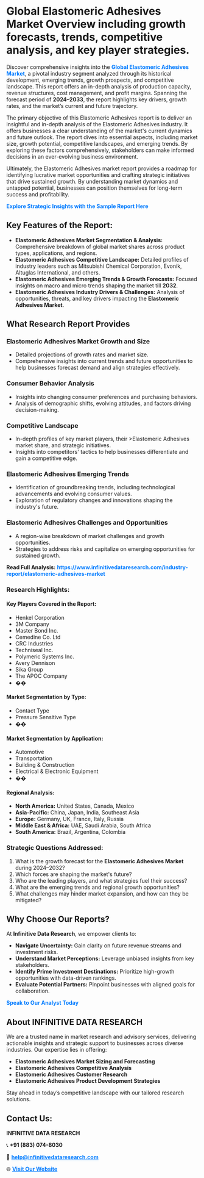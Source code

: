 <h1>Global Elastomeric Adhesives Market Overview including growth forecasts, trends, competitive analysis, and key player strategies.</h1>
<p>
Discover comprehensive insights into the 
<a href="https://www.infinitivedataresearch.com/industry-report/elastomeric-adhesives-market" rel="dofollow" style="color: #007BFF; text-decoration: none;"><strong>Global Elastomeric Adhesives Market</strong></a>, a pivotal industry segment analyzed through its historical development, emerging trends, growth prospects, and competitive landscape. This report offers an in-depth analysis of production capacity, revenue structures, cost management, and profit margins. Spanning the forecast period of <strong>2024–2033</strong>, the report highlights key drivers, growth rates, and the market’s current and future trajectory.
</p>
<p>
The primary objective of this Elastomeric Adhesives report is to deliver an insightful and in-depth analysis of the Elastomeric Adhesives industry. It offers businesses a clear understanding of the market's current dynamics and future outlook. The report dives into essential aspects, including market size, growth potential, competitive landscapes, and emerging trends. By exploring these factors comprehensively, stakeholders can make informed decisions in an ever-evolving business environment.
</p>
<p>
Ultimately, the Elastomeric Adhesives market report provides a roadmap for identifying lucrative market opportunities and crafting strategic initiatives that drive sustained growth. By understanding market dynamics and untapped potential, businesses can position themselves for long-term success and profitability.
</p>
<p>
<a href="https://www.infinitivedataresearch.com/request-sample/reportId=109051" style="color: #007BFF; text-decoration: none;"><strong>Explore Strategic Insights with the Sample Report Here</strong></a>
</p>

<h2>Key Features of the Report:</h2>
<ul>
<li><strong>Elastomeric Adhesives Market Segmentation & Analysis:</strong> Comprehensive breakdown of global market shares across product types, applications, and regions.</li>
<li><strong>Elastomeric Adhesives Competitive Landscape:</strong> Detailed profiles of industry leaders such as Mitsubishi Chemical Corporation, Evonik, Altuglas International, and others.</li>
<li><strong>Elastomeric Adhesives Emerging Trends & Growth Forecasts:</strong> Focused insights on macro and micro trends shaping the market till <strong>2032</strong>.</li>
<li><strong>Elastomeric Adhesives Industry Drivers & Challenges:</strong> Analysis of opportunities, threats, and key drivers impacting the <strong>Elastomeric Adhesives Market</strong>.</li>
</ul>

<h2>What Research Report Provides</h2>
<h3>Elastomeric Adhesives Market Growth and Size</h3>
<ul>
<li>Detailed projections of growth rates and market size.</li>
<li>Comprehensive insights into current trends and future opportunities to help businesses forecast demand and align strategies effectively.</li>
</ul>

<h3>Consumer Behavior Analysis</h3>
<ul>
<li>Insights into changing consumer preferences and purchasing behaviors.</li>
<li>Analysis of demographic shifts, evolving attitudes, and factors driving decision-making.</li>
</ul>

<h3>Competitive Landscape</h3>
<ul>
<li>In-depth profiles of key market players, their >Elastomeric Adhesives market share, and strategic initiatives.</li>
<li>Insights into competitors' tactics to help businesses differentiate and gain a competitive edge.</li>
</ul>

<h3>Elastomeric Adhesives Emerging Trends</h3>
<ul>
<li>Identification of groundbreaking trends, including technological advancements and evolving consumer values.</li>
<li>Exploration of regulatory changes and innovations shaping the industry's future.</li>
</ul>

<h3>Elastomeric Adhesives Challenges and Opportunities</h3>
<ul>
<li>A region-wise breakdown of market challenges and growth opportunities.</li>
<li>Strategies to address risks and capitalize on emerging opportunities for sustained growth.</li>
</ul>
<p><strong>Read Full Analysis:</strong> <a href="https://www.infinitivedataresearch.com/industry-report/elastomeric-adhesives-market" rel="dofollow" style="color: #007BFF; text-decoration: none;"><strong>https://www.infinitivedataresearch.com/industry-report/elastomeric-adhesives-market</strong></a></p>
<h3>Research Highlights:</h3>
<h4>Key Players Covered in the Report:</h4>
<ul><li>Henkel Corporation</li><li>3M Company</li><li>Master Bond Inc.</li><li>Cemedine Co. Ltd</li><li>CRC Industries</li><li>Techniseal Inc.</li><li>Polymeric Systems Inc.</li><li>Avery Dennison</li><li>Sika Group</li><li>The APOC Company</li><li>��</li></ul>
<h4>Market Segmentation by Type:</h4>
<ul><li>Contact Type</li><li>Pressure Sensitive Type</li><li>��</li></ul>
<h4>Market Segmentation by Application:</h4>
<ul><li>Automotive</li><li>Transportation</li><li>Building &amp; Construction</li><li>Electrical &amp; Electronic Equipment</li><li>��</li></ul>

<h4>Regional Analysis:</h4>
<ul>
<li><strong>North America:</strong> United States, Canada, Mexico</li>
<li><strong>Asia-Pacific:</strong> China, Japan, India, Southeast Asia</li>
<li><strong>Europe:</strong> Germany, UK, France, Italy, Russia</li>
<li><strong>Middle East & Africa:</strong> UAE, Saudi Arabia, South Africa</li>
<li><strong>South America:</strong> Brazil, Argentina, Colombia</li>
</ul>

<h3>Strategic Questions Addressed:</h3>
<ol>
<li>What is the growth forecast for the <strong>Elastomeric Adhesives Market</strong> during 2024–2032?</li>
<li>Which forces are shaping the market's future?</li>
<li>Who are the leading players, and what strategies fuel their success?</li>
<li>What are the emerging trends and regional growth opportunities?</li>
<li>What challenges may hinder market expansion, and how can they be mitigated?</li>
</ol>

<h2>Why Choose Our Reports?</h2>
<p>At <strong>Infinitive Data Research</strong>, we empower clients to:</p>
<ul>
<li><strong>Navigate Uncertainty:</strong> Gain clarity on future revenue streams and investment risks.</li>
<li><strong>Understand Market Perceptions:</strong> Leverage unbiased insights from key stakeholders.</li>
<li><strong>Identify Prime Investment Destinations:</strong> Prioritize high-growth opportunities with data-driven rankings.</li>
<li><strong>Evaluate Potential Partners:</strong> Pinpoint businesses with aligned goals for collaboration.</li>
</ul>
<p><a href="https://www.infinitivedataresearch.com/industry-report/elastomeric-adhesives-market" rel="dofollow" style="color: #007BFF; text-decoration: none;"><strong>Speak to Our Analyst Today</strong></a></p>

<h2>About INFINITIVE DATA RESEARCH</h2>
<p>We are a trusted name in market research and advisory services, delivering actionable insights and strategic support to businesses across diverse industries. Our expertise lies in offering:</p>
<ul>
<li><strong>Elastomeric Adhesives Market Sizing and Forecasting</strong></li>
<li><strong>Elastomeric Adhesives Competitive Analysis</strong></li>
<li><strong>Elastomeric Adhesives Customer Research</strong></li>
<li><strong>Elastomeric Adhesives Product Development Strategies</strong></li>
</ul>
<p>Stay ahead in today’s competitive landscape with our tailored research solutions.</p>

<h2>Contact Us:</h2>
<p><strong>INFINITIVE DATA RESEARCH</strong></p>
<p>📞 <strong>+91 (883) 074-8030</strong></p>
<p>📧 <strong><a href="mailto:help@infinitivedataresearch.com" style="color: #007BFF;">help@infinitivedataresearch.com</a></strong></p>
<p>🌐 <strong><a href="https://www.infinitivedataresearch.com" rel="dofollow" style="color: #007BFF;">Visit Our Website</a></strong></p>